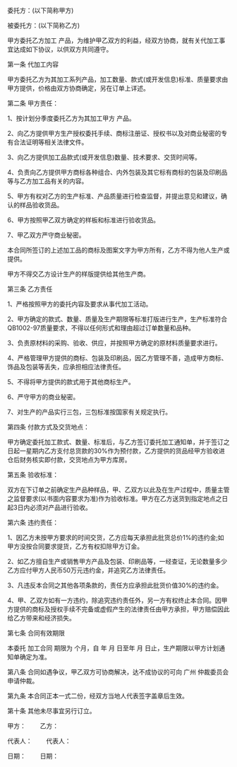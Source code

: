 
 


委托方：(以下简称甲方)


被委托方：(以下简称乙方)


甲方委托乙方加工 产品，为维护甲乙双方的利益，经双方协商，就有关代加工事宜达成如下协议，以供双方共同遵守。


第一条 代加工内容


甲方委托乙方为其加工系列产品，加工数量、款式(或开发信息)标准、质量要求由甲方提供，价格由双方协商确定，另在订单上详述。


第二条 甲方责任：


1、按计划分季度委托乙方为其加工甲方 产品。


2、向乙方提供甲方生产授权委托手续、商标注册证、授权书以及对商业秘密的专有合法证明等相关法律文件。


3、向乙方提供加工品款式(或开发信息)数量、技术要求、交货时间等。


4、负责向乙方提供甲方商标各种组合、内外包装及其它标有商标的包装及印刷品等与乙方加工品有关的内容。


5、甲方有权对乙方的生产标准、产品质量进行检查监督，并提出意见和建议，确认的样品验收货品。


6、甲方按照甲乙双方确定的样板和标准进行验收货品。


7、甲乙双方严守商业秘密。


本合同所签订的上述加工品的商标及图案文字为甲方所有，乙方不得为他人生产或提供。


甲方不得交乙方设计生产的样版提供给其他生产商。


第三条 乙方责任


1、严格按照甲方的委托内容及要求从事代加工活动。


2、甲方确定的款式、数量、质量及生产期限等标准打版进行生产，生产标准符合QB1002-97质量要求，不得以任何形式和理由超过订单数量和品种。


3、负责原材料的采购、验收、供应，并按照甲方确定的原材料质量要求进行。


4、严格管理甲方提供的商标、包装及印刷品，因乙方管理不善，造成甲方商标、饰品及包装等丢失，应承担相应法律责任。


5、不得将甲方提供的款式用于其他商标生产。


6、严守甲方的商业秘密。


7、对生产的产品实行三包，三包标准按国家有关规定执行。


第四条 付款方式及交货地点：


甲方确定委托加工款式、数量、标准后，与乙方签订委托加工通知单，并于签订之日起一星期内乙方支付总货款的30%作为预付款，乙方提供的货品经甲方验收进仓后财务核实即付款，交货地点为甲方库房。


第五条 验收标准：


双方在下订单之前确定生产品种样品，甲、乙双方以此及在生产过程中，质量主管之监督要求(以书面内容要求为准)作为验收标准。甲方在乙方送货到指定地点之日起3日内必须对产品进行验收。


第六条 违约责任：


1、因乙方未按甲方要求的时间交货，乙方应每天承担此批货总价1%的违约金;如甲方没按合同要求提货，乙方有权扣除甲方订金。


2、如乙方擅自生产或销售甲方产品及包装、印刷品等，一经查证，无论数量多少乙方应付甲方人民币50万元违约金，并追究乙方法律责任。


3、凡违反本合同之其他各项条款的，责任方应承担此批货价值30%的违约金。


4、甲、乙双方如有一方违约，除追究违约责任外，另一方有权终止本合同。因甲方提供的商标及授权手续不完备或虚假产生的法律责任由甲方承担，甲方赔偿因此给乙方带来和经济损失。


第七条 合同有效期限


本委托
加工合同
期限为 个月，自 年 月 日至年 月 日止，生产期限以甲方计划通知单确定为准。


第八条 合同如遇争议，甲乙双方可协商解决，达不成协议的可向
广州
仲裁委员会申请仲裁。


第九条 本合同正本一式二份，经双方当地人代表签字盖章后生效。


第十条 其他未尽事宜另行订立。


甲方： 　　乙方：


代表人： 　　代表人：


日期： 　　日期：
 


 

 
 
 
 
 
  


  
 

  


  


  
 
 
 
 

